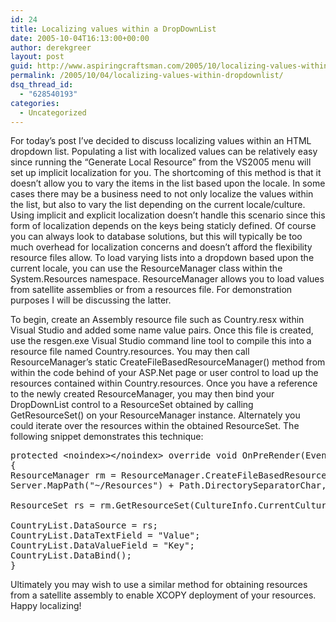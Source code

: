 ```yaml
---
id: 24
title: Localizing values within a DropDownList
date: 2005-10-04T16:13:00+00:00
author: derekgreer
layout: post
guid: http://www.aspiringcraftsman.com/2005/10/localizing-values-within-a-dropdownlist/
permalink: /2005/10/04/localizing-values-within-dropdownlist/
dsq_thread_id:
  - "628540193"
categories:
  - Uncategorized
---
```

For today&#8217;s post I&#8217;ve decided to discuss localizing values within an HTML dropdown list. Populating a list with localized values can be relatively easy since running the “Generate Local Resource” from the VS2005 menu will set up implicit localization for you. The shortcoming of this method is that it doesn’t allow you to vary the items in the list based upon the locale. In some cases there may be a business need to not only localize the values within the list, but also to vary the list depending on the current locale/culture. Using implicit and explicit localization doesn&#8217;t handle this scenario since this form of localization depends on the keys being staticly defined. Of course you can always look to database solutions, but this will typically be too much overhead for localization concerns and doesn&#8217;t afford the flexibility resource files allow. To load varying lists into a dropdown based upon the current locale, you can use the ResourceManager class within the System.Resources namespace. ResourceManager allows you to load values from satellite assemblies or from a resources file. For demonstration purposes I will be discussing the latter.

To begin, create an Assembly resource file such as Country.resx within Visual Studio and added some name value pairs. Once this file is created, use the resgen.exe Visual Studio command line tool to compile this into a resource file named Country.resources. You may then call ResourceManager&#8217;s static CreateFileBasedResourceManager() method from within the code behind of your ASP.Net page or user control to load up the resources contained within Country.resources. Once you have a reference to the newly created ResourceManager, you may then bind your DropDownList control to a ResourceSet obtained by calling GetResourceSet() on your ResourceManager instance. Alternately you could iterate over the resources within the obtained ResourceSet. The following snippet demonstrates this technique:

<pre class="brush:csharp">protected &lt;noindex>&lt;/noindex> override void OnPreRender(EventArgs e)
{
ResourceManager rm = ResourceManager.CreateFileBasedResourceManager("Country",
Server.MapPath("~/Resources") + Path.DirectorySeparatorChar, null);

ResourceSet rs = rm.GetResourceSet(CultureInfo.CurrentCulture, false, true);

CountryList.DataSource = rs;
CountryList.DataTextField = "Value";
CountryList.DataValueField = "Key";
CountryList.DataBind();
}
</pre>

Ultimately you may wish to use a similar method for obtaining resources from a satellite assembly to enable XCOPY deployment of your resources. Happy localizing!